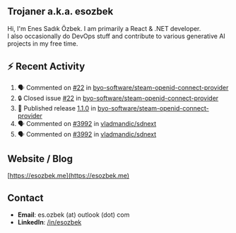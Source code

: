 ##  Trojaner a.k.a. esozbek
Hi, I'm Enes Sadık Özbek. I am primarily a React & .NET developer.  
I also occasionally do DevOps stuff and contribute to various generative AI projects in my free time.

## :zap: Recent Activity

<!--START_SECTION:activity-->
1. 🗣 Commented on [#22](https://github.com/byo-software/steam-openid-connect-provider/issues/22#issuecomment-3010406772) in [byo-software/steam-openid-connect-provider](https://github.com/byo-software/steam-openid-connect-provider)
2. 🔒 Closed issue [#22](https://github.com/byo-software/steam-openid-connect-provider/issues/22) in [byo-software/steam-openid-connect-provider](https://github.com/byo-software/steam-openid-connect-provider)
3. 🚀 Published release [1.1.0](https://github.com/byo-software/steam-openid-connect-provider/releases/tag/1.1.0) in [byo-software/steam-openid-connect-provider](https://github.com/byo-software/steam-openid-connect-provider)
4. 🗣 Commented on [#3992](https://github.com/vladmandic/sdnext/pull/3992#issuecomment-3008784947) in [vladmandic/sdnext](https://github.com/vladmandic/sdnext)
5. 🗣 Commented on [#3992](https://github.com/vladmandic/sdnext/pull/3992#issuecomment-3008605057) in [vladmandic/sdnext](https://github.com/vladmandic/sdnext)
<!--END_SECTION:activity-->

## Website / Blog
[https://esozbek.me](https://esozbek.me)

## Contact
- **Email**: es.ozbek (at) outlook (dot) com
- **LinkedIn**: [/in/esozbek](https://linkedin.com/in/esozbek)

